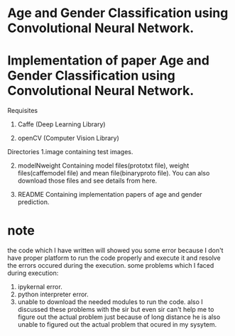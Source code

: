 # Age and Gender Classification using Convolutional Neural Network.

# Implementation of paper Age and Gender Classification using Convolutional Neural Network.

Requisites
1. Caffe (Deep Learning Library)

2. openCV (Computer Vision Library)

Directories
1.image
containing test images.

2. modelNweight
Containing model files(prototxt file), weight files(caffemodel file) and mean file(binaryproto file).
You can also download those files and see details from here.

3. README
Containing implementation papers of age and gender prediction.

# note 
the code which I have written will showed you some error because I don't have proper platform to run the code properly and execute it and resolve the errors occured during the execution.
some problems which I faced during execution: 
1) ipykernal error.
2) python interpreter error.
3) unable to download the needed modules to run the code.
also I discussed these problems with the sir but even sir can't help me to figure out the actual problem just because of long distance he is also unable to figured out the actual problem that ocured in my sysytem.
   